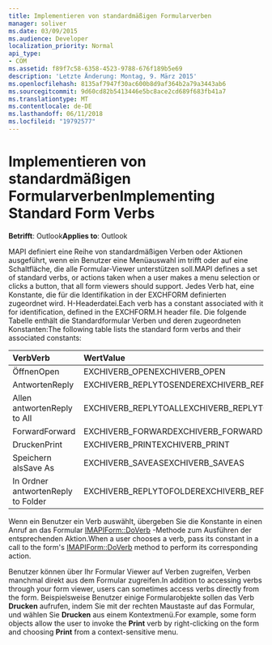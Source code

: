 ```yaml
---
title: Implementieren von standardmäßigen Formularverben
manager: soliver
ms.date: 03/09/2015
ms.audience: Developer
localization_priority: Normal
api_type:
- COM
ms.assetid: f89f7c58-6358-4523-9788-676f189b5e69
description: 'Letzte Änderung: Montag, 9. März 2015'
ms.openlocfilehash: 8135af7947f30ac600b8d9af364b2a79a3443ab6
ms.sourcegitcommit: 9d60cd82b5413446e5bc8ace2cd689f683fb41a7
ms.translationtype: MT
ms.contentlocale: de-DE
ms.lasthandoff: 06/11/2018
ms.locfileid: "19792577"
---
```

# <a name="implementing-standard-form-verbs"></a><span data-ttu-id="952a2-103">Implementieren von standardmäßigen Formularverben</span><span class="sxs-lookup"><span data-stu-id="952a2-103">Implementing Standard Form Verbs</span></span>

  
  
<span data-ttu-id="952a2-104">**Betrifft**: Outlook</span><span class="sxs-lookup"><span data-stu-id="952a2-104">**Applies to**: Outlook</span></span> 
  
<span data-ttu-id="952a2-105">MAPI definiert eine Reihe von standardmäßigen Verben oder Aktionen ausgeführt, wenn ein Benutzer eine Menüauswahl im trifft oder auf eine Schaltfläche, die alle Formular-Viewer unterstützen soll.</span><span class="sxs-lookup"><span data-stu-id="952a2-105">MAPI defines a set of standard verbs, or actions taken when a user makes a menu selection or clicks a button, that all form viewers should support.</span></span> <span data-ttu-id="952a2-106">Jedes Verb hat, eine Konstante, die für die Identifikation in der EXCHFORM definierten zugeordnet wird. H-Headerdatei.</span><span class="sxs-lookup"><span data-stu-id="952a2-106">Each verb has a constant associated with it for identification, defined in the EXCHFORM.H header file.</span></span> <span data-ttu-id="952a2-107">Die folgende Tabelle enthält die Standardformular Verben und deren zugeordneten Konstanten:</span><span class="sxs-lookup"><span data-stu-id="952a2-107">The following table lists the standard form verbs and their associated constants:</span></span>
  
|<span data-ttu-id="952a2-108">**Verb**</span><span class="sxs-lookup"><span data-stu-id="952a2-108">**Verb**</span></span>|<span data-ttu-id="952a2-109">**Wert**</span><span class="sxs-lookup"><span data-stu-id="952a2-109">**Value**</span></span>|
|:-----|:-----|
|<span data-ttu-id="952a2-110">Öffnen</span><span class="sxs-lookup"><span data-stu-id="952a2-110">Open</span></span>  <br/> |<span data-ttu-id="952a2-111">EXCHIVERB_OPEN</span><span class="sxs-lookup"><span data-stu-id="952a2-111">EXCHIVERB_OPEN</span></span>  <br/> |
|<span data-ttu-id="952a2-112">Antworten</span><span class="sxs-lookup"><span data-stu-id="952a2-112">Reply</span></span>  <br/> |<span data-ttu-id="952a2-113">EXCHIVERB_REPLYTOSENDER</span><span class="sxs-lookup"><span data-stu-id="952a2-113">EXCHIVERB_REPLYTOSENDER</span></span>  <br/> |
|<span data-ttu-id="952a2-114">Allen antworten</span><span class="sxs-lookup"><span data-stu-id="952a2-114">Reply to All</span></span>  <br/> |<span data-ttu-id="952a2-115">EXCHIVERB_REPLYTOALL</span><span class="sxs-lookup"><span data-stu-id="952a2-115">EXCHIVERB_REPLYTOALL</span></span>  <br/> |
|<span data-ttu-id="952a2-116">Forward</span><span class="sxs-lookup"><span data-stu-id="952a2-116">Forward</span></span>  <br/> |<span data-ttu-id="952a2-117">EXCHIVERB_FORWARD</span><span class="sxs-lookup"><span data-stu-id="952a2-117">EXCHIVERB_FORWARD</span></span>  <br/> |
|<span data-ttu-id="952a2-118">Drucken</span><span class="sxs-lookup"><span data-stu-id="952a2-118">Print</span></span>  <br/> |<span data-ttu-id="952a2-119">EXCHIVERB_PRINT</span><span class="sxs-lookup"><span data-stu-id="952a2-119">EXCHIVERB_PRINT</span></span>  <br/> |
|<span data-ttu-id="952a2-120">Speichern als</span><span class="sxs-lookup"><span data-stu-id="952a2-120">Save As</span></span>  <br/> |<span data-ttu-id="952a2-121">EXCHIVERB_SAVEAS</span><span class="sxs-lookup"><span data-stu-id="952a2-121">EXCHIVERB_SAVEAS</span></span>  <br/> |
|<span data-ttu-id="952a2-122">In Ordner antworten</span><span class="sxs-lookup"><span data-stu-id="952a2-122">Reply to Folder</span></span>  <br/> |<span data-ttu-id="952a2-123">EXCHIVERB_REPLYTOFOLDER</span><span class="sxs-lookup"><span data-stu-id="952a2-123">EXCHIVERB_REPLYTOFOLDER</span></span>  <br/> |
   
<span data-ttu-id="952a2-124">Wenn ein Benutzer ein Verb auswählt, übergeben Sie die Konstante in einen Anruf an das Formular [IMAPIForm::DoVerb](imapiform-doverb.md) -Methode zum Ausführen der entsprechenden Aktion.</span><span class="sxs-lookup"><span data-stu-id="952a2-124">When a user chooses a verb, pass its constant in a call to the form's [IMAPIForm::DoVerb](imapiform-doverb.md) method to perform its corresponding action.</span></span> 
  
<span data-ttu-id="952a2-125">Benutzer können über Ihr Formular Viewer auf Verben zugreifen, Verben manchmal direkt aus dem Formular zugreifen.</span><span class="sxs-lookup"><span data-stu-id="952a2-125">In addition to accessing verbs through your form viewer, users can sometimes access verbs directly from the form.</span></span> <span data-ttu-id="952a2-126">Beispielsweise Benutzer einige Formularobjekte sollen das Verb **Drucken** aufrufen, indem Sie mit der rechten Maustaste auf das Formular, und wählen Sie **Drucken** aus einem Kontextmenü.</span><span class="sxs-lookup"><span data-stu-id="952a2-126">For example, some form objects allow the user to invoke the **Print** verb by right-clicking on the form and choosing **Print** from a context-sensitive menu.</span></span> 
  

